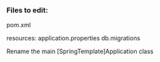 ### Files to edit:

pom.xml

resources:
application.properties
db.migrations

Rename the main [SpringTemplate]Application class
